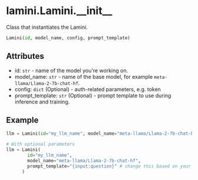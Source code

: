 # lamini.Lamini.\_\_init\_\_

Class that instantiates the Lamini.

```python
Lamini(id, model_name, config, prompt_template)
```

## Attributes

-   id: `str` - name of the model you're working on.
-   model_name: `str` - name of the base model, for example `meta-llama/Llama-2-7b-chat-hf`.
-   config: `dict` (Optional) - auth-related parameters, e.g. token
-   prompt_template: `str` (Optional) - prompt template to use during inference and training. 

## Example

```python
llm = Lamini(id="my_llm_name", model_name="meta-llama/Llama-2-7b-chat-hf")

# With optional parameters
llm = Lamini(
        id="my_llm_name",
        model_name="meta-llama/Llama-2-7b-chat-hf",
        prompt_template="{input:question}" # change this based on your expected input
      )
```
